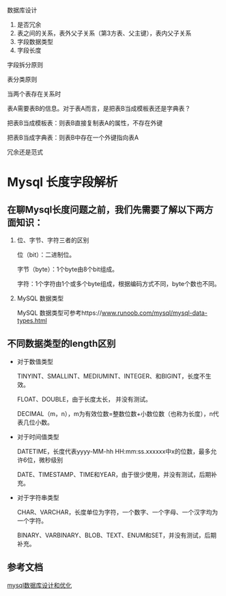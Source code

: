 数据库设计

1. 是否冗余
2. 表之间的关系，表外父子关系（第3方表、父主键），表内父子关系
3. 字段数据类型
4. 字段长度



字段拆分原则





表分类原则

当两个表存在关系时



表A需要表B的信息。对于表A而言，是把表B当成模板表还是字典表？

把表B当成模板表：则表B直接复制表A的属性，不存在外键

把表B当成字典表：则表B中存在一个外键指向表A



冗余还是范式



# Mysql 长度字段解析

## 在聊Mysql长度问题之前，我们先需要了解以下两方面知识：

1. 位、字节、字符三者的区别

   位（bit）：二进制位。

   字节（byte）：1个byte由8个bit组成。

   字符：1个字符由1个或多个byte组成，根据编码方式不同，byte个数也不同。

   

2. MySQL 数据类型

   MySQL 数据类型可参考https://www.runoob.com/mysql/mysql-data-types.html



## 不同数据类型的length区别

- 对于数值类型

  TINYINT、SMALLINT、MEDIUMINT、INTEGER、和BIGINT，长度不生效。

  FLOAT、DOUBLE，由于长度太长， 并没有测试。

  DECIMAL（m，n），m为有效位数=整数位数+小数位数（也称为长度），n代表几位小数。



- 对于时间值类型

  DATETIME，长度代表yyyy-MM-hh HH:mm:ss.xxxxxx中x的位数，最多允许6位，微秒级别

  DATE、TIMESTAMP、TIME和YEAR，由于很少使用，并没有测试，后期补充。



- 对于字符串类型

  CHAR、VARCHAR，长度单位为字符，一个数字、一个字母、一个汉字均为一个字符。

  BINARY、VARBINARY、BLOB、TEXT、ENUM和SET，并没有测试，后期补充。







## 参考文档

[mysql数据库设计和优化](https://www.jianshu.com/p/23a36a453b56)